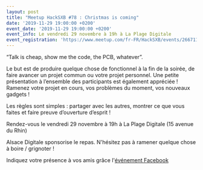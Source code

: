 ```yaml
---
layout: post
title: "Meetup HackSXB #78 : Christmas is coming"
date: '2019-11-29 19:00:00 +0200'
event_date: '2019-11-29 19:00:00 +0200'
event_info: Le vendredi 29 novembre à 19h à La Plage Digitale
event_registration: 'https://www.meetup.com/fr-FR/HackSXB/events/266711097/'
---
```


“Talk is cheap, show me the code, the PCB, whatever”.

Le but est de produire quelque chose de fonctionnel à la fin de la soirée, de faire avancer un projet commun ou votre projet personnel. Une petite présentation à l’ensemble des participants est également appréciée ! Ramenez votre projet en cours, vos problèmes du moment, vos nouveaux gadgets !

Les règles sont simples : partager avec les autres, montrer ce que vous faites et faire preuve d’ouverture d’esprit !

Rendez-vous le vendredi 29 novembre à 19h à La Plage Digitale (15 avenue du Rhin)

Alsace Digitale sponsorise le repas. N'hésitez pas à ramener quelque chose à boire / grignoter !

Indiquez votre présence à vos amis grâce l'[événement Facebook](https://www.facebook.com/events/1385469621628785/)
